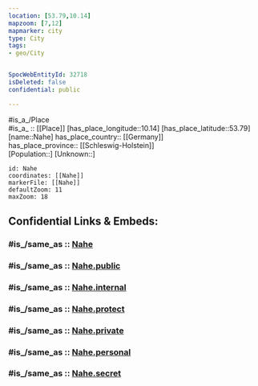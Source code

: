 ```yaml
---
location: [53.79,10.14] 
mapzoom: [7,12] 
mapmarker: city 
type: City
tags:
- geo/City


SpocWebEntityId: 32718
isDeleted: false
confidential: public

---
```

#is_a_/Place  
#is_a_ :: [[Place]] 
[has_place_longitude::10.14] 
[has_place_latitude::53.79] 
[name::Nahe] 
has_place_country:: [[Germany]]  
has_place_province:: [[Schleswig-Holstein]]  
[Population::] 
[Unknown::] 


```leaflet
id: Nahe
coordinates: [[Nahe]] 
markerFile: [[Nahe]] 
defaultZoom: 11 
maxZoom: 18
```


## Confidential Links & Embeds: 

### #is_/same_as :: [Nahe](/_Standards/Earth/Continent/Europe/Europe~Central/Germany/Germany~West/Schleswig-Holstein/counties~SH/Segeberg/cities~Segeberg/Itzstedt/boroughs~Itzstedt/Nahe.md) 

### #is_/same_as :: [Nahe.public](/_public/Earth/Continent/Europe/Europe~Central/Germany/Germany~West/Schleswig-Holstein/counties~SH/Segeberg/cities~Segeberg/Itzstedt/boroughs~Itzstedt/Nahe.public.md) 

### #is_/same_as :: [Nahe.internal](/_internal/Earth/Continent/Europe/Europe~Central/Germany/Germany~West/Schleswig-Holstein/counties~SH/Segeberg/cities~Segeberg/Itzstedt/boroughs~Itzstedt/Nahe.internal.md) 

### #is_/same_as :: [Nahe.protect](/_protect/Earth/Continent/Europe/Europe~Central/Germany/Germany~West/Schleswig-Holstein/counties~SH/Segeberg/cities~Segeberg/Itzstedt/boroughs~Itzstedt/Nahe.protect.md) 

### #is_/same_as :: [Nahe.private](/_private/Earth/Continent/Europe/Europe~Central/Germany/Germany~West/Schleswig-Holstein/counties~SH/Segeberg/cities~Segeberg/Itzstedt/boroughs~Itzstedt/Nahe.private.md) 

### #is_/same_as :: [Nahe.personal](/_personal/Earth/Continent/Europe/Europe~Central/Germany/Germany~West/Schleswig-Holstein/counties~SH/Segeberg/cities~Segeberg/Itzstedt/boroughs~Itzstedt/Nahe.personal.md) 

### #is_/same_as :: [Nahe.secret](/_secret/Earth/Continent/Europe/Europe~Central/Germany/Germany~West/Schleswig-Holstein/counties~SH/Segeberg/cities~Segeberg/Itzstedt/boroughs~Itzstedt/Nahe.secret.md)

